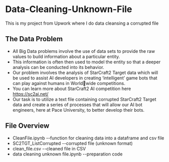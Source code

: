 # Data-Cleaning-Unknown-File
This is my project from Upwork where I do data cleansing a corrupted file

## The Data Problem
* All Big Data problems involve the use of data sets to provide the raw values to build 
information about a particular entity.
* This information is often then used to model the entity so that a deeper analysis can be 
conducted into its behavior.
* Our problem involves the analysis of StarCraft2 Target data which will be used to assist AI 
developers in creating ‘intelligent’ game bots that can play against humans in Worldwide competitions.
* You can learn more about StarCraft2 AI competition here https://sc2ai.net/
* Our task is to utilize a text file containing corrupted StarCraft2 Target data and create a 
series of processes that will allow our AI bot engineers, here at Pace University, to better 
develop their bots.

## File Overview
* CleanFile.ipynb --function for cleaning data into a dataframe and csv file
* SC2TGT_ListCorrupted --corrupted file (unknown format)
* clean_file.csv --cleaned file in CSV
* data cleaning unknown file.ipynb --preparation code
